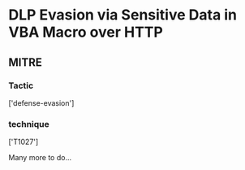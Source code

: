 # DLP Evasion via Sensitive Data in VBA Macro over HTTP

## MITRE

### Tactic
['defense-evasion']

### technique
['T1027']

Many more to do...
